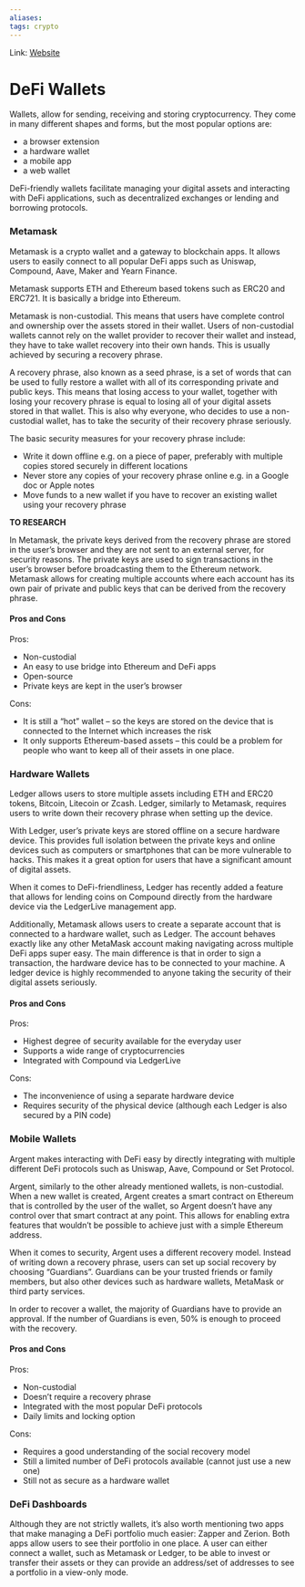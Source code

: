 ```yaml
---
aliases:
tags: crypto
---
```

Link: [Website](https://www.reddit.com/r/CryptoCurrency/comments/mdjsrj/defi_explained_defi_wallets/)

# DeFi Wallets
Wallets, allow for sending, receiving and storing cryptocurrency. They come in many different shapes and forms, but the most popular options are:
-   a browser extension
-   a hardware wallet
-   a mobile app
-   a web wallet

DeFi-friendly wallets facilitate managing your digital assets and interacting with DeFi applications, such as decentralized exchanges or lending and borrowing protocols.

### Metamask
Metamask is a crypto wallet and a gateway to blockchain apps. It allows users to easily connect to all popular DeFi apps such as Uniswap, Compound, Aave, Maker and Yearn Finance.

Metamask supports ETH and Ethereum based tokens such as ERC20 and ERC721. It is basically a bridge into Ethereum.

Metamask is non-custodial. This means that users have complete control and ownership over the assets stored in their wallet. Users of non-custodial wallets cannot rely on the wallet provider to recover their wallet and instead, they have to take wallet recovery into their own hands. This is usually achieved by securing a recovery phrase.

A recovery phrase, also known as a seed phrase, is a set of words that can be used to fully restore a wallet with all of its corresponding private and public keys. This means that losing access to your wallet, together with losing your recovery phrase is equal to losing all of your digital assets stored in that wallet. This is also why everyone, who decides to use a non-custodial wallet, has to take the security of their recovery phrase seriously.

The basic security measures for your recovery phrase include:
- Write it down offline e.g. on a piece of paper, preferably with multiple copies stored securely in different locations
- Never store any copies of your recovery phrase online e.g. in a Google doc or Apple notes
- Move funds to a new wallet if you have to recover an existing wallet using your recovery phrase

**TO RESEARCH**

In Metamask, the private keys derived from the recovery phrase are stored in the user’s browser and they are not sent to an external server, for security reasons. The private keys are used to sign transactions in the user’s browser before broadcasting them to the Ethereum network. Metamask allows for creating multiple accounts where each account has its own pair of private and public keys that can be derived from the recovery phrase.

#### Pros and Cons
Pros:
-   Non-custodial
-   An easy to use bridge into Ethereum and DeFi apps
-   Open-source
-   Private keys are kept in the user’s browser

Cons:
-   It is still a “hot” wallet – so the keys are stored on the device that is connected to the Internet which increases the risk
-   It only supports Ethereum-based assets – this could be a problem for people who want to keep all of their assets in one place.

### Hardware Wallets
Ledger allows users to store multiple assets including ETH and ERC20 tokens, Bitcoin, Litecoin or Zcash. Ledger, similarly to Metamask, requires users to write down their recovery phrase when setting up the device.

With Ledger, user’s private keys are stored offline on a secure hardware device. This provides full isolation between the private keys and online devices such as computers or smartphones that can be more vulnerable to hacks. This makes it a great option for users that have a significant amount of digital assets.

When it comes to DeFi-friendliness, Ledger has recently added a feature that allows for lending coins on Compound directly from the hardware device via the LedgerLive management app.

Additionally, Metamask allows users to create a separate account that is connected to a hardware wallet, such as Ledger. The account behaves exactly like any other MetaMask account making navigating across multiple DeFi apps super easy. The main difference is that in order to sign a transaction, the hardware device has to be connected to your machine. A ledger device is highly recommended to anyone taking the security of their digital assets seriously.

#### Pros and Cons
Pros:
-   Highest degree of security available for the everyday user
-   Supports a wide range of cryptocurrencies
-   Integrated with Compound via LedgerLive
    
Cons:
-   The inconvenience of using a separate hardware device
-   Requires security of the physical device (although each Ledger is also secured by a PIN code)

### Mobile Wallets
Argent makes interacting with DeFi easy by directly integrating with multiple different DeFi protocols such as Uniswap, Aave, Compound or Set Protocol.

Argent, similarly to the other already mentioned wallets, is non-custodial. When a new wallet is created, Argent creates a smart contract on Ethereum that is controlled by the user of the wallet, so Argent doesn’t have any control over that smart contract at any point. This allows for enabling extra features that wouldn’t be possible to achieve just with a simple Ethereum address.

When it comes to security, Argent uses a different recovery model. Instead of writing down a recovery phrase, users can set up social recovery by choosing “Guardians”. Guardians can be your trusted friends or family members, but also other devices such as hardware wallets, MetaMask or third party services.

In order to recover a wallet, the majority of Guardians have to provide an approval. If the number of Guardians is even, 50% is enough to proceed with the recovery.

#### Pros and Cons
Pros:
-   Non-custodial
-   Doesn’t require a recovery phrase
-   Integrated with the most popular DeFi protocols
-   Daily limits and locking option

Cons:
-   Requires a good understanding of the social recovery model
-   Still a limited number of DeFi protocols available (cannot just use a new one)
-   Still not as secure as a hardware wallet

### DeFi Dashboards
Although they are not strictly wallets, it’s also worth mentioning two apps that make managing a DeFi portfolio much easier: Zapper and Zerion. Both apps allow users to see their portfolio in one place. A user can either connect a wallet, such as Metamask or Ledger, to be able to invest or transfer their assets or they can provide an address/set of addresses to see a portfolio in a view-only mode.

